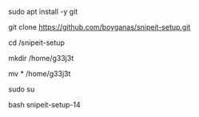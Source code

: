 sudo apt install -y git

git clone https://github.com/boyganas/snipeit-setup.git

cd /snipeit-setup

mkdir /home/g33j3t

mv * /home/g33j3t

sudo su

bash snipeit-setup-14

